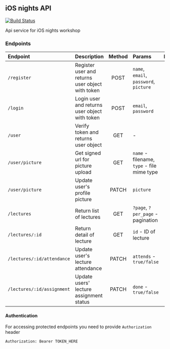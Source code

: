 ## iOS nights API

[![Build Status](https://travis-ci.com/strvcom/ios-nights-backend-api.svg?token=s4QdpQx7n36q53UZ51Mk&branch=dev)](https://travis-ci.com/strvcom/ios-nights-backend-api)

Api service for iOS nights workshop

### Endpoints

| Endpoint | Description | Method | Params | Protected |
| :---------- |:------------| :-----:| :---- | :----: |
| `/register` | Register user and returns user object with token | POST | `name`, `email`, `password`, `picture` | - |
| `/login` | Login user and returns user object with token | POST | `email`, `password` | - |
| `/user` | Verify token and returns user object | GET | - | Token |
| `/user/picture` | Get signed url for picture upload | GET | `name` - filename, `type` - file mime type | - |
| `/user/picture` | Update user's profile picture | PATCH | `picture` | Token |
| `/lectures`   | Return list of lectures | GET | `?page`, `?per_page` - pagination | Token | 
| `/lectures/:id` | Return detail of lecture |   GET | `id` - ID of lecture | Token |
| `/lectures/:id/attendance` | Update user's lecture attendance | PATCH | `attends` - `true/false` | Token |
| `/lectures/:id/assignment` | Update users' lecture assignment status | PATCH | `done` - `true/false` | Token |

#### Authentication
For accessing protected endpoints you need to provide `Authorization` header

`Authorization: Bearer TOKEN_HERE`
